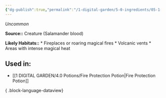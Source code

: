 ```yaml
---
{"dg-publish":true,"permalink":"/1-digital-garden/5-0-ingredients/05-1-creatures/vial-of-salamander-blood/","tags":["ingredient","uncommon"]}
---
```


*Uncommon*

**Source::** Creature (Salamander blood)

**Likely Habitats::** * Fireplaces or roaring magical fires * Volcanic vents * Areas with intense magical heat

## Used in:

- [[1 DIGITAL GARDEN/4.0 Potions/Fire Protection Potion\|Fire Protection Potion]]

{ .block-language-dataview}

